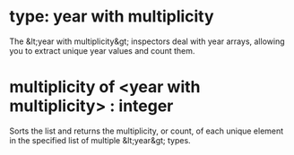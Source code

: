 # type: year with multiplicity

The &amp;lt;year with multiplicity&amp;gt; inspectors deal with year arrays, allowing you to extract unique year values and count them.

# multiplicity of &lt;year with multiplicity&gt; : integer

Sorts the list and returns the multiplicity, or count, of each unique element in the specified list of multiple &amp;lt;year&amp;gt; types.
